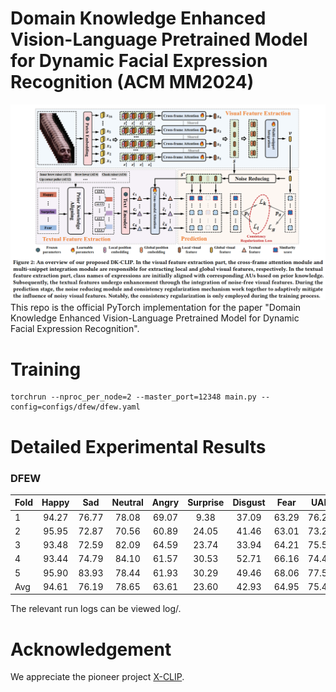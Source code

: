 # Domain Knowledge Enhanced Vision-Language Pretrained Model for Dynamic Facial Expression Recognition (ACM MM2024)
![image](Framework.png)
This repo is the official PyTorch implementation for the paper "Domain Knowledge Enhanced Vision-Language Pretrained Model for Dynamic Facial Expression Recognition".

# Training
```
torchrun --nproc_per_node=2 --master_port=12348 main.py --config=configs/dfew/dfew.yaml
```
# Detailed Experimental Results
### DFEW
| Fold       | Happy       |Sad       |Neutral    |Angry |Surprise|Disgust |Fear       |UAR       |WAR|
|:-----------|:-----------:|:-----------:|:-----------:|:-----------:|:-----------:|:-----------:|:-----------:|:-----------:|:-----------:|
| 1       | 94.27       |76.77    |78.08    |69.07 |9.38 |	37.09 |	63.29 |	76.21|
| 2       | 95.95       |72.87    |70.56    |60.89 |24.05 |	41.46 |	63.01 |	73.22|
| 3       | 93.48       |72.59    |82.09    |64.59 |23.74 |	33.94 |	64.21 |	75.56|
| 4       | 93.44       |74.79    |84.10    |61.57 |30.53 |	52.71 |	66.16 |	74.48|
| 5       | 95.90       |83.93    |78.44    |61.93 |30.29 |	49.46 |	68.06 |	77.57|
| Avg     | 94.61       |76.19    |78.65    |63.61 |23.60 |	42.93 |	64.95 |	75.41|
The relevant run logs can be viewed log/.
# Acknowledgement
We appreciate the pioneer project [X-CLIP](https://github.com/microsoft/VideoX/tree/master/X-CLIP).
